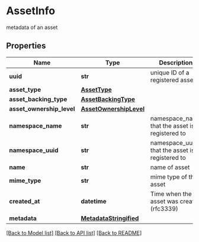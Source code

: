 # AssetInfo

metadata of an asset

## Properties

| Name                      | Type                                              | Description                                    | Notes                 |
| ------------------------- | ------------------------------------------------- | ---------------------------------------------- | --------------------- |
| **uuid**                  | **str**                                           | unique ID of a registered asset                | [optional]            |
| **asset_type**            | [**AssetType**](AssetType.md)                     |                                                | [optional]            |
| **asset_backing_type**    | [**AssetBackingType**](AssetBackingType.md)       |                                                | [optional]            |
| **asset_ownership_level** | [**AssetOwnershipLevel**](AssetOwnershipLevel.md) |                                                | [optional]            |
| **namespace_name**        | **str**                                           | namespace_name that the asset is registered to | [optional]            |
| **namespace_uuid**        | **str**                                           | namespace_uuid that the asset is registered to | [optional]            |
| **name**                  | **str**                                           | name of asset                                  | [optional]            |
| **mime_type**             | **str**                                           | mime type of the asset                         | [optional]            |
| **created_at**            | **datetime**                                      | Time when the asset was created (rfc3339)      | [optional] [readonly] |
| **metadata**              | [**MetadataStringified**](MetadataStringified.md) |                                                | [optional]            |

[[Back to Model list]](../README.md#documentation-for-models) [[Back to API list]](../README.md#documentation-for-api-endpoints) [[Back to README]](../README.md)
